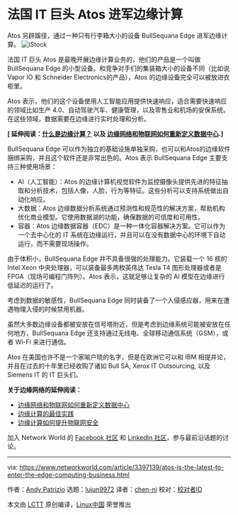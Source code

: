 [#]: collector: (lujun9972)
[#]: translator: (chen-ni)
[#]: reviewer: ( )
[#]: publisher: ( )
[#]: url: ( )
[#]: subject: (French IT giant Atos enters the edge-computing business)
[#]: via: (https://www.networkworld.com/article/3397139/atos-is-the-latest-to-enter-the-edge-computing-business.html)
[#]: author: (Andy Patrizio https://www.networkworld.com/author/Andy-Patrizio/)

法国 IT 巨头 Atos 进军边缘计算
======
Atos 另辟蹊径，通过一种只有行李箱大小的设备 BullSequana Edge 进军边缘计算。
![iStock][1]

法国 IT 巨头 Atos 是最晚开展边缘计算业务的，他们的产品是一个叫做 BullSequana Edge 的小型设备。和竞争对手们的集装箱大小的设备不同（比如说 Vapor IO 和 Schneider Electronics的产品），Atos 的边缘设备完全可以被放进衣柜里。

Atos 表示，他们的这个设备使用人工智能应用提供快速响应，适合需要快速响应的领域比如生产 4.0、自动驾驶汽车、健康管理，以及零售业和机场的安保系统。在这些领域，数据需要在边缘进行实时处理和分析。

**[ 延伸阅读：[什么是边缘计算？][2] 以及 [边缘网络和物联网如何重新定义数据中心][3].]**

BullSequana Edge 可以作为独立的基础设施单独采购，也可以和Atos的边缘软件捆绑采购，并且这个软件还是非常出色的。Atos 表示 BullSequana Edge 主要支持三种使用场景：

  * AI（人工智能）：Atos 的边缘计算机视觉软件为监控摄像头提供先进的特征抽取和分析技术，包括人像，人脸，行为等特征。这些分析可以支持系统做出自动化响应。
  * 大数据：Atos 边缘数据分析系统通过预测性和规范性的解决方案，帮助机构优化商业模型。它使用数据湖的功能，确保数据的可信度和可用性。
  * 容器：Atos 边缘数据容器（EDC）是一种一体化容器解决方案。它可以作为一个去中心化的 IT 系统在边缘运行，并且可以在没有数据中心的环境下自动运行，而不需要现场操作。

由于体积小，BullSequana Edge 并不具备很强的处理能力。它装载一个 16 核的 Intel Xeon 中央处理器，可以装备最多两枚英伟达 Tesla T4 图形处理器或者是 FPGA（现场可编程门阵列）。Atos 表示，这就足够让复杂的 AI 模型在边缘进行低延迟的运行了。

考虑到数据的敏感性，BullSequana Edge 同时装备了一个入侵感应器，用来在遭遇物理入侵的时候禁用机器。

虽然大多数边缘设备都被安放在信号塔附近，但是考虑到边缘系统可能被安放在任何地方，BullSequana Edge 还支持通过无线电、全球移动通信系统（GSM），或者 Wi-Fi 来进行通信。

Atos 在美国也许不是一个家喻户晓的名字，但是在欧洲它可以和 IBM 相提并论，并且在过去的十年里已经收购了诸如 Bull SA, Xerox IT Outsourcing, 以及 Siemens IT 的 IT 巨头们。

**关于边缘网络的延伸阅读：**

  * [边缘网络和物联网如何重新定义数据中心][3]
  * [边缘计算的最佳实践][4]
  * [边缘计算如何提升物联网安全][5]
  
  加入 Network World 的 [Facebook 社区][6] 和 [LinkedIn 社区][7]，参与最前沿话题的讨论。

--------------------------------------------------------------------------------

via: https://www.networkworld.com/article/3397139/atos-is-the-latest-to-enter-the-edge-computing-business.html

作者：[Andy Patrizio][a]
选题：[lujun9972][b]
译者：[chen-ni](https://github.com/chen-ni)
校对：[校对者ID](https://github.com/校对者ID)

本文由 [LCTT](https://github.com/LCTT/TranslateProject) 原创编译，[Linux中国](https://linux.cn/) 荣誉推出

[a]: https://www.networkworld.com/author/Andy-Patrizio/
[b]: https://github.com/lujun9972
[1]: https://images.idgesg.net/images/article/2019/01/huawei-18501-edge-gartner-100786331-large.jpg
[2]: https://www.networkworld.com/article/3224893/internet-of-things/what-is-edge-computing-and-how-it-s-changing-the-network.html
[3]: https://www.networkworld.com/article/3291790/data-center/how-edge-networking-and-iot-will-reshape-data-centers.html
[4]: https://www.networkworld.com/article/3331978/lan-wan/edge-computing-best-practices.html
[5]: https://www.networkworld.com/article/3331905/internet-of-things/how-edge-computing-can-help-secure-the-iot.html
[6]: https://www.facebook.com/NetworkWorld/
[7]: https://www.linkedin.com/company/network-world
